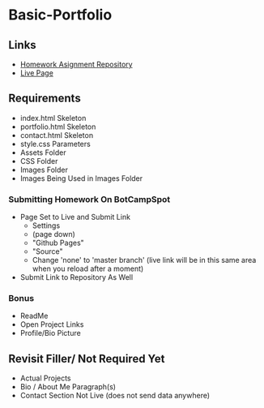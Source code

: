# Basic-Portfolio

## Links
- [Homework Asignment Repository](https://github.com/UCF-Coding-Boot-Camp/UCF-LKM-FSF-PT-08-2019-U-C/blob/master/01-html-git-css/02-Homework/Instructions/recommended-homework-assignment.md)
- [Live Page](https://decronin.github.io/Basic-Portfolio/index.html)

## Requirements
* index.html Skeleton
* portfolio.html Skeleton
* contact.html Skeleton
* style.css Parameters
* Assets Folder
* CSS Folder
* Images Folder
* Images Being Used in Images Folder

### Submitting Homework On BotCampSpot
* Page Set to Live and Submit Link
  * Settings
  * (page down)
  * "Github Pages"
  * "Source"
  * Change 'none' to 'master branch' (live link will be in this same area when you reload after a moment)
* Submit Link to Repository As Well

### Bonus
* ReadMe
* Open Project Links
* Profile/Bio Picture

## Revisit Filler/ Not Required Yet
* Actual Projects
* Bio / About Me Paragraph(s)
* Contact Section Not Live (does not send data anywhere)
